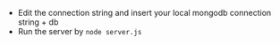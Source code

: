- Edit the connection string and insert your local mongodb connection string + db
- Run the server by `node server.js`
